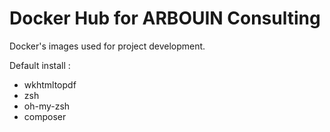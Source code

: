 Docker Hub for ARBOUIN Consulting
=================================

Docker's images used for project development.

Default install :
 * wkhtmltopdf
 * zsh
 * oh-my-zsh
 * composer


